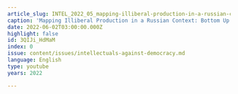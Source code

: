 ```yaml
---
article_slug: INTEL_2022_05_mapping-illiberal-production-in-a-russian-context
caption: 'Mapping Illiberal Production in a Russian Context: Bottom Up and Top Down'
date: 2022-06-02T03:00:00.000Z
highlight: false
id: 3QIJi_HdMaM
index: 0
issue: content/issues/intellectuals-against-democracy.md
language: English
type: youtube
years: 2022

---
```

